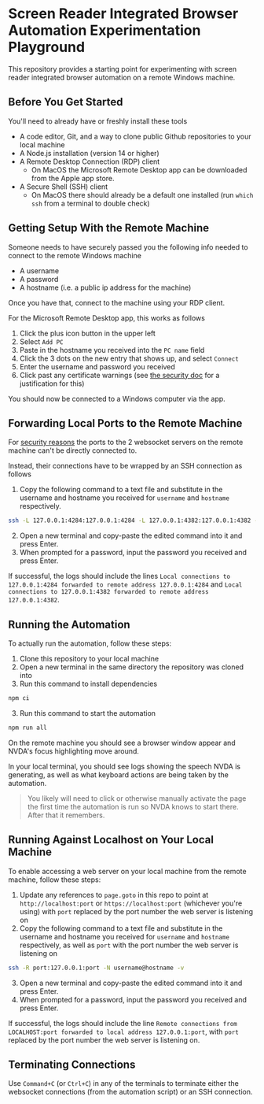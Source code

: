 # Screen Reader Integrated Browser Automation Experimentation Playground

This repository provides a starting point for experimenting with screen reader integrated browser automation on a remote Windows machine.

## Before You Get Started

You'll need to already have or freshly install these tools

- A code editor, Git, and a way to clone public Github repositories to your local machine
- A Node.js installation (version 14 or higher)
- A Remote Desktop Connection (RDP) client
  - On MacOS the Microsoft Remote Desktop app can be downloaded from the Apple app store.
- A Secure Shell (SSH) client
  - On MacOS there should already be a default one installed (run `which ssh` from a terminal to double check)

## Getting Setup With the Remote Machine

Someone needs to have securely passed you the following info needed to connect to the remote Windows machine

- A username
- A password
- A hostname (i.e. a public ip address for the machine)

Once you have that, connect to the machine using your RDP client.

For the Microsoft Remote Desktop app, this works as follows

1. Click the plus icon button in the upper left
2. Select `Add PC`
3. Paste in the hostname you received into the `PC name` field
4. Click the 3 dots on the new entry that shows up, and select `Connect`
5. Enter the username and password you received
6. Click past any certificate warnings (see [the security doc](./security.md#remote-desktop-protocol) for a justification for this)

You should now be connected to a Windows computer via the app.

## Forwarding Local Ports to the Remote Machine

For [security reasons](./security.md#websockets) the ports to the 2 websocket servers on the remote machine can't be directly connected to.

Instead, their connections have to be wrapped by an SSH connection as follows

1. Copy the following command to a text file and substitute in the username and hostname you received for `username` and `hostname` respectively.

```bash
ssh -L 127.0.0.1:4284:127.0.0.1:4284 -L 127.0.0.1:4382:127.0.0.1:4382 -N username@hostname -v
```

2. Open a new terminal and copy-paste the edited command into it and press Enter.
3. When prompted for a password, input the password you received and press Enter.

If successful, the logs should include the lines `Local connections to 127.0.0.1:4284 forwarded to remote address 127.0.0.1:4284` and `Local connections to 127.0.0.1:4382 forwarded to remote address 127.0.0.1:4382`.

## Running the Automation

To actually run the automation, follow these steps:

1. Clone this repository to your local machine
2. Open a new terminal in the same directory the repository was cloned into
3. Run this command to install dependencies

```bash
npm ci
```

3. Run this command to start the automation

```bash
npm run all
```

On the remote machine you should see a browser window appear and NVDA's focus highlighting move around.

In your local terminal, you should see logs showing the speech NVDA is generating, as well as what keyboard actions are being taken by the automation.

> You likely will need to click or otherwise manually activate the page the first time the automation is run so NVDA knows to start there. After that it remembers.

## Running Against Localhost on Your Local Machine

To enable accessing a web server on your local machine from the remote machine, follow these steps:

1. Update any references to `page.goto` in this repo to point at `http://localhost:port` or `https://localhost:port` (whichever you're using) with `port` replaced by the port number the web server is listening on
2. Copy the following command to a text file and substitute in the username and hostname you received for `username` and `hostname` respectively, as well as `port` with the port number the web server is listening on

```bash
ssh -R port:127.0.0.1:port -N username@hostname -v
```

3. Open a new terminal and copy-paste the edited command into it and press Enter.
4. When prompted for a password, input the password you received and press Enter.

If successful, the logs should include the line `Remote connections from LOCALHOST:port forwarded to local address 127.0.0.1:port`, with `port` replaced by the port number the web server is listening on.

## Terminating Connections

Use `Command+C` (or `Ctrl+C`) in any of the terminals to terminate either the websocket connections (from the automation script) or an SSH connection.
